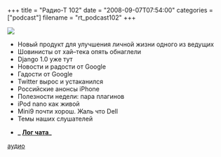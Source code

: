 +++
title = "Радио-Т 102"
date = "2008-09-07T07:54:00"
categories = ["podcast"]
filename = "rt_podcast102"
+++

![](https://radio-t.com/images/radio-t/rt102.jpg)


- Новый продукт для улучшения личной жизни одного из ведущих
- Шовинисты от хай–тека опять обнаглели
- Django 1.0 уже тут
- Новости и радости от Google
- Гадости от Google
- Twitter вырос и устаканился
- Российские анонсы iPhone
- Полезности недели: пара плагинов
- iPod nano как живой
- Mini9 почти хорош. Жаль что Dell
- Темы наших слушателей

* **_ [Лог чата](/chat/logs/radio-t-102.html)_**

[аудио](http://cdn.radio-t.com/rt_podcast102.mp3)
<audio src="http://cdn.radio-t.com/rt_podcast102.mp3" preload="none"></audio>

